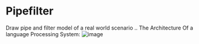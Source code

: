 # Pipefilter
Draw pipe and filter model of a real world scenario ..
The Architecture Of a language Processing System:
![image](https://github.com/ahraralisoomro/Pipefilter/assets/126157134/daaea527-5b99-490d-85d7-648ebad885b4)
